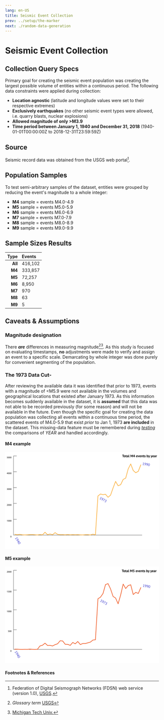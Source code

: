 ```yaml
---
lang: en-US
title: Seismic Event Collection
prev: ../setup/the-marker
next: ./random-data-generation
---
```


# Seismic Event Collection

## Collection Query Specs

Primary goal for creating the seismic event population was creating the largest possible volume of entities within a continuous period. The following data constraints were applied during collection:

- **Location agnostic** (latitude and longitude values were set to their respective extremes)
- **Exclusively earthquakes** (no other seismic event types were allowed, i.e. quarry blasts, nuclear explosions)
- **Allowed magnitude of only >M3.9**
- **Time period between January 1, 1940 and December 31, 2018** (1940-01-01T00:00:00Z to 2018-12-31T23:59:59Z)

## Source

Seismic record data was obtained from the USGS web portal[^first].

## Population Samples

To test semi-arbitrary samples of the dataset, entities were grouped by reducing the event's magnitude to a whole integer:

- **M4** sample = events M4.0-4.9
- **M5** sample = events M5.0-5.9
- **M6** sample = events M6.0-6.9
- **M7** sample = events M7.0-7.9
- **M8** sample = events M8.0-8.9
- **M9** sample = events M9.0-9.9

## Sample Sizes Results

| Type    |  Events  |
| ------: | :------- |
| **All** | 416,102  |
| **M4**  | 333,857  |
| **M5**  | 72,257   |
| **M6**  | 8,950    |
| **M7**  | 970      |
| **M8**  | 63       |
| **M9**  | 5        |

## Caveats & Assumptions

### Magnitude designation

There ***are*** differences in measuring magnitude[^second][^third]. As this study is focused on evaluating timestamps, **no** adjustments were made to verify and assign an event to a specific scale. Demarcating by whole integer was done purely for convenient segmenting of the population.

### The 1973 Data Cut-

After reviewing the available data it was identified that prior to 1973, events with a magnitude of <M5.9 were not available in the volumes and geographical locations that existed after January 1973. As this information becomes suddenly available in the dataset, it is **assumed** that this data was not able to be recorded previously (for some reason) and will not be available in the future. Even though the specific goal for creating the data population was collecting all events within a continuous time period, the scattered events of M4.0-5.9 that exist _prior_ to Jan 1, 1973 **are included** in the dataset. This missing-data feature must be remembered during [_testing_](../setup/time-issues.md#year-issues) the comparisons of _YEAR_ and handled accordingly.

#### M4 example

![M4 1973 Cut-in](../_media/graphs/single-yr-m4s.svg)

#### M5 example

![M5 1973 Cut-in](../_media/graphs/single-yr-m5s.svg)

#### Footnotes & References

[^first]: Federation of Digital Seismograph Networks (FDSN) web service (version 1.0), [USGS](https://earthquake.usgs.gov/fdsnws/event/1/). 
[^second]: _Glossary term_ [USGS](https://earthquake.usgs.gov/learn/glossary/?term=magnitude)
[^third]: [Michigan Tech Univ.](http://www.geo.mtu.edu/UPSeis/intensity.html)